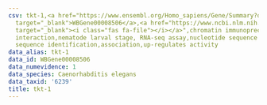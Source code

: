 ```yaml
---
csv: tkt-1,<a href="https://www.ensembl.org/Homo_sapiens/Gene/Summary?db=core;g=WBGene00008506"
  target="_blank">WBGene00008506</a>,<a href="https://www.ncbi.nlm.nih.gov/pubmed/27688402"
  target="_blank"><i class="fas fa-file"></i></a>",chromatin immunoprecipitation assay,direct
  interaction,nematode larval stage, RNA-seq assay,nucleotide sequence identification,nucleotide
  sequence identification,association,up-regulates activity
data_alias: tkt-1
data_id: WBGene00008506
data_numevidence: 1
data_species: Caenorhabditis elegans
data_taxid: '6239'
title: tkt-1
---
```

